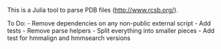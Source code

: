 This is a Julia tool to parse PDB files (http://www.rcsb.org/).


To Do:
	- Remove dependencies on any non-public external script
	- Add tests
	- Remove parse helpers
	- Split everything into smaller pieces
	- Add test for hmmalign and hmmsearch versions

